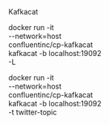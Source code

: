 Kafkacat

docker run -it \
--network=host \
confluentinc/cp-kafkacat \
kafkacat -b localhost:19092 \
-L

docker run -it \
--network=host \
confluentinc/cp-kafkacat \
kafkacat -b localhost:19092 \
-t twitter-topic